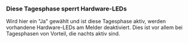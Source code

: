 ﻿### **Diese Tagesphase sperrt Hardware-LEDs**

Wird hier ein "Ja" gewählt und ist diese Tagesphase aktiv, werden vorhandene Hardware-LEDs am Melder deaktiviert. Dies ist vor allem bei Tagesphasen von Vorteil, die nachts aktiv sind.

